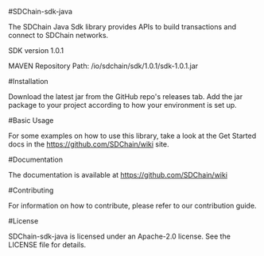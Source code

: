 #SDChain-sdk-java

The SDChain Java Sdk library provides APIs to build transactions and connect to SDChain networks.

SDK version 1.0.1

MAVEN Repository Path: /io/sdchain/sdk/1.0.1/sdk-1.0.1.jar

#Installation

Download the latest jar from the GitHub repo's releases tab. Add the jar package to your project according to how your environment is set up.

#Basic Usage

For some examples on how to use this library, take a look at the Get Started docs in the https://github.com/SDChain/wiki site.

#Documentation

The documentation is available at https://github.com/SDChain/wiki

#Contributing

For information on how to contribute, please refer to our contribution guide.

#License

SDChain-sdk-java is licensed under an Apache-2.0 license. See the LICENSE file for details.
